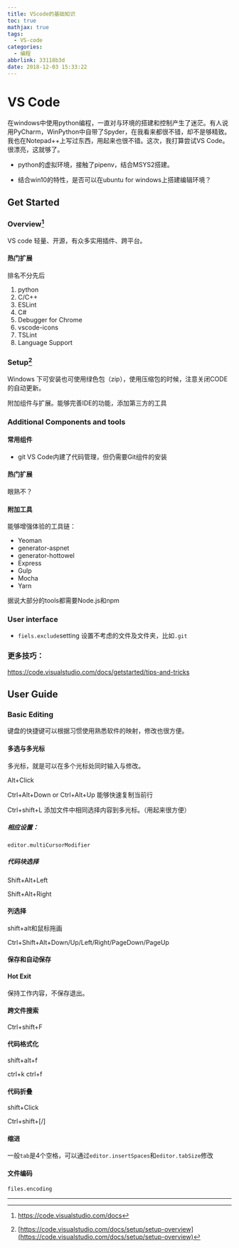 ```yaml
---
title: VScode的基础知识
toc: true
mathjax: true
tags:
  - VS-code
categories:
  - 编程
abbrlink: 33118b3d
date: 2018-12-03 15:33:22
---
```


# VS Code

在windows中使用python编程，一直对与环境的搭建和控制产生了迷茫。有人说用PyCharm，WinPython中自带了Spyder，在我看来都很不错，却不是够精致。我也在Notepad++上写过东西，用起来也很不错。这次，我打算尝试VS Code。很漂亮，这就够了。

- python的虚拟环境，接触了pipenv，结合MSYS2搭建。

- 结合win10的特性，是否可以在ubuntu for windows上搭建编辑环境？

<!--more-->

## Get Started

### Overview[^1]

VS code 轻量、开源，有众多实用插件、跨平台。

#### 热门扩展

排名不分先后

1. python
2. C/C++
3. ESLint
4. C#
5. Debugger for Chrome
6. vscode-icons
7. TSLint
8. Language Support

### Setup[^2]

Windows 下可安装也可使用绿色包（zip），使用压缩包的时候，注意关闭CODE的自动更新。

附加组件与扩展。能够完善IDE的功能，添加第三方的工具

### Additional Components and tools

#### 常用组件

- git	VS Code内建了代码管理，但仍需要Git组件的安装

#### 热门扩展

眼熟不？

#### 附加工具

能够增强体验的工具链：

- Yeoman
- generator-aspnet
- generator-hottowel
- Express
- Gulp
- Mocha
- Yarn

据说大部分的tools都需要Node.js和npm

### User interface

- `fiels.exclude`setting 设置不考虑的文件及文件夹，比如`.git`


### 更多技巧：

https://code.visualstudio.com/docs/getstarted/tips-and-tricks

## User Guide

### Basic Editing

键盘的快捷键可以根据习惯使用熟悉软件的映射，修改也很方便。

#### 多选与多光标

多光标，就是可以在多个光标处同时输入与修改。

Alt+Click

Ctrl+Alt+Down or Ctrl+Alt+Up 能够快速复制当前行

Ctrl+shift+L 添加文件中相同选择内容到多光标。（用起来很方便）

##### 相应设置：

`editor.multiCursorModifier`

##### 代码块选择

Shift+Alt+Left

Shift+Alt+Right

#### 列选择

shift+alt和鼠标拖画

Ctrl+Shift+Alt+Down/Up/Left/Right/PageDown/PageUp

#### 保存和自动保存

#### Hot Exit

保持工作内容，不保存退出。

#### 跨文件搜索

Ctrl+shift+F

#### 代码格式化

shift+alt+f

ctrl+k ctrl+f

#### 代码折叠

shift+Click

Ctrl+shift+[/]

#### 缩进

一般`tab`是4个空格，可以通过`editor.insertSpaces`和`editor.tabSize`修改

#### 文件编码

`files.encoding`



----
[^1]: https://code.visualstudio.com/docs 

[^2]: [https://code.visualstudio.com/docs/setup/setup-overview](https://code.visualstudio.com/docs/setup/setup-overview)